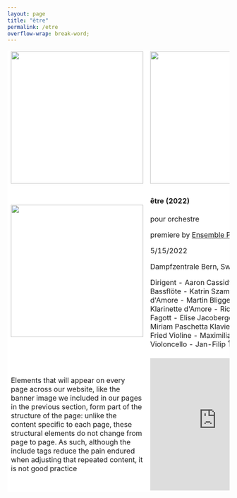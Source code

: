 ```yaml
---
layout: page
title: "être"
permalink: /etre
overflow-wrap: break-word;
---
```




<table style="border:none;" width="300" bgcolor="#ffffff">
  <tbody style="border:none;">
    <tr style="border:none;">
      <td style="border:none;">
        <!-- 1 --><img src="https://github.com/kbys88/kbys88.github.io/assets/142012962/e4834db3-b2be-4e9c-b1f0-8458be217a95" width="300" height="300"></td>
      <td style="border:none;">
        <!-- 2 --><img src="https://github.com/kbys88/kbys88.github.io/assets/142012962/d311dd8b-abc5-45b6-9822-a9188b77865f" width="300" height="300"></td>
    </tr>
    <tr style="border:none;">
      <td style="border:none;" width="300" bgcolor="#ffffff">
        <!-- 3 --><img src="https://github.com/kbys88/kbys88.github.io/assets/142012962/e4834db3-b2be-4e9c-b1f0-8458be217a95" width="300" height="300"></td>
      <td style="border:none;" width="300" bgcolor="#ffffff">
        <!-- 4 -->
        <body><h4>être (2022)</h4>
          <p>pour orchestre</p>
          <p>premiere by <a href="https://ensembleproton.ch/protonwerk/gewinner">Ensemble Proton Bern</a></p>
          <p>5/15/2022</p>
          <p>Dampfzentrale Bern, Switzerland</p>
        <p>
Dirigent - Aaron Cassidy
Flöte & Bassflöte - Katrin Szamatulski
Oboe d'Amore - Martin Bliggenstorfer
Klarinette d'Amore - Richard Haynes
Fagott - Elise Jacoberger
Harfe - Miriam Paschetta
Klavier - Samuel Fried
Violine - Maximilian Haft
Violoncello - Jan-Filip Ťupa</p>
        </body>
      </td>
    </tr>
    <tr style="border:none;" width="300" bgcolor="#ffffff">
      <td style="border:none;" width="300" bgcolor="#ffffff">
        <!-- 5 --><p>Elements that will appear on every page across our website, like the banner image we included in our pages in the previous section, form part of the structure of the page: unlike the content specific to each page, these structural elements do not change from page to page. As such, although the include tags reduce the pain endured when adjusting that repeated content, it is not good practice</p></td>
      <td style="border:none;" width="300" bgcolor="#ffffff">
        <!-- 6 --><iframe width="300" height="300" src="https://www.youtube.com/embed/atHQ7RAiGXg?si=EOylOpcvxrCkni0T" title="YouTube video player" frameborder="0" allow="accelerometer; autoplay; clipboard-write; encrypted-media; gyroscope; picture-in-picture; web-share" allowfullscreen></iframe></td>
    </tr>
  </tbody>
</table>
